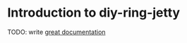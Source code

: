 # Introduction to diy-ring-jetty

TODO: write [great documentation](http://jacobian.org/writing/what-to-write/)
